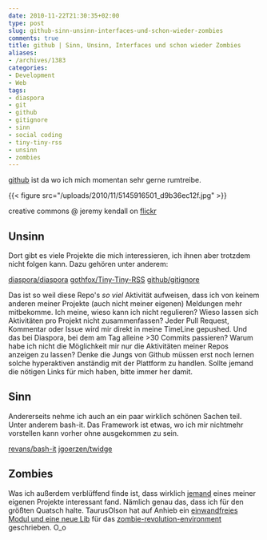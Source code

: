```yaml
---
date: 2010-11-22T21:30:35+02:00
type: post
slug: github-sinn-unsinn-interfaces-und-schon-wieder-zombies
comments: true
title: github | Sinn, Unsinn, Interfaces und schon wieder Zombies
aliases:
- /archives/1383
categories:
- Development
- Web
tags:
- diaspora
- git
- github
- gitignore
- sinn
- social coding
- tiny-tiny-rss
- unsinn
- zombies
---
```


[github](http://github.com/noqqe) ist da wo ich mich momentan sehr gerne rumtreibe.

{{< figure src="/uploads/2010/11/5145916501_d9b36ec12f.jpg" >}}

creative commons @ jeremy kendall on
[flickr](http://www.flickr.com/photos/jeremykendall/5145916501/sizes/m/in/photostream/)


## Unsinn

Dort gibt es viele Projekte die mich interessieren, ich ihnen aber
trotzdem nicht folgen kann. Dazu gehören unter anderem:

[diaspora/diaspora](https://github.com/diaspora/diaspora)
[gothfox/Tiny-Tiny-RSS](http://github.com/gothfox/Tiny-Tiny-RSS)
[github/gitignore](http://github.com/github/gitignore)

Das ist so weil diese Repo's _so viel_ Aktivität aufweisen, dass ich von
keinem anderen meiner Projekte (auch nicht meiner eigenen) Meldungen mehr
mitbekomme. Ich meine, wieso kann ich nicht regulieren? Wieso lassen sich
Aktivitäten pro Projekt nicht zusammenfassen? Jeder Pull Request, Kommentar
oder Issue wird mir direkt in meine TimeLine gepushed. Und das bei
Diaspora, bei dem am Tag alleine >30 Commits passieren? Warum habe ich
nicht die Möglichkeit mir nur die Aktivitäten meiner Repos anzeigen zu
lassen? Denke die Jungs von Github müssen erst noch lernen solche
hyperaktiven anständig mit der Plattform zu handlen. Sollte jemand die
nötigen Links für mich haben, bitte immer her damit.


## Sinn

Andererseits nehme ich auch an ein paar wirklich schönen Sachen teil. Unter
anderem bash-it. Das Framework ist etwas, wo ich mir nichtmehr vorstellen
kann vorher ohne ausgekommen zu sein.

[revans/bash-it](http://github.com/revans/bash-it)
[jgoerzen/twidge](http://github.com/jgoerzen/twidge)


## Zombies

Was ich außerdem verblüffend finde ist, dass wirklich
[jemand](https://github.com/TaurusOlson) eines meiner eigenen Projekte
interessant fand. Nämlich genau das, dass ich für den größten Quatsch
halte. TaurusOlson hat auf Anhieb ein [einwandfreies Modul und eine neue Lib](https://github.com/noqqe/zombie-revolution-environment/commit/4719bebc6112449e114a7fff88b3fc0dbf5c6508)
für das
[zombie-revolution-environment](http://github.com/noqqe/zombie-revolution-environment)
geschrieben. O_o
